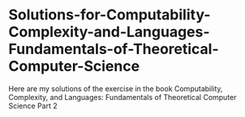 # Solutions-for-Computability-Complexity-and-Languages-Fundamentals-of-Theoretical-Computer-Science
Here are my solutions of the exercise in the book Computability, Complexity, and Languages: Fundamentals of Theoretical Computer Science
Part 2
